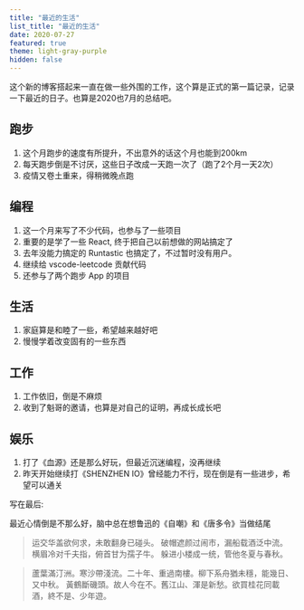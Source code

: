 ```yaml
---
title: "最近的生活"
list_title: "最近的生活"
date: 2020-07-27
featured: true
theme: light-gray-purple
hidden: false
---
```


这个新的博客搭起来一直在做一些外围的工作，这个算是正式的第一篇记录，记录一下最近的日子。也算是2020也7月的总结吧。

## 跑步

1. 这个月跑步的速度有所提升，不出意外的话这个月也能到200km
2. 每天跑步倒是不讨厌，这些日子改成一天跑一次了（跑了2个月一天2次）
3. 疫情又卷土重来，得稍微晚点跑

## 编程

1. 这一个月来写了不少代码，也参与了一些项目
2. 重要的是学了一些 React, 终于把自己以前想做的网站搞定了
3. 去年没能力搞定的 Runtastic 也搞定了，不过暂时没有用户。
4. 继续给 vscode-leetcode 贡献代码
4. 还参与了两个跑步 App 的项目

## 生活

1. 家庭算是和睦了一些，希望越来越好吧
2. 慢慢学着改变固有的一些东西

## 工作

1. 工作依旧，倒是不麻烦
2. 收到了魁哥的邀请，也算是对自己的证明，再成长成长吧

## 娱乐

1. 打了《血源》还是那么好玩，但最近沉迷编程，没再继续
2. 昨天开始继续打《SHENZHEN IO》曾经能力不行，现在倒是有一些进步，希望可以通关

写在最后:

最近心情倒是不那么好，脑中总在想鲁迅的《自嘲》和《唐多令》当做结尾

>运交华盖欲何求，未敢翻身已碰头。
破帽遮颜过闹市，漏船载酒泛中流。
横眉冷对千夫指，俯首甘为孺子牛。
躲进小楼成一统，管他冬夏与春秋。 

> 蘆葉滿汀洲。寒沙帶淺流。二十年、重過南樓。柳下系舟猶未穩，能幾日、又中秋。
黃鶴斷磯頭。故人今在不。舊江山、渾是新愁。欲買桂花同載酒，終不是、少年遊。